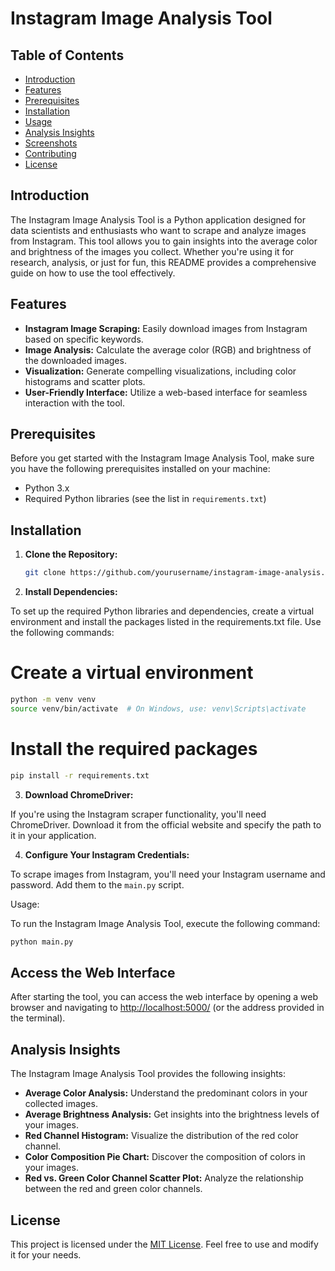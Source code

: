 # Instagram Image Analysis Tool

## Table of Contents

- [Introduction](#introduction)
- [Features](#features)
- [Prerequisites](#prerequisites)
- [Installation](#installation)
- [Usage](#usage)
- [Analysis Insights](#analysis-insights)
- [Screenshots](#screenshots)
- [Contributing](#contributing)
- [License](#license)

## Introduction

The Instagram Image Analysis Tool is a Python application designed for data scientists and enthusiasts who want to scrape and analyze images from Instagram. This tool allows you to gain insights into the average color and brightness of the images you collect. Whether you're using it for research, analysis, or just for fun, this README provides a comprehensive guide on how to use the tool effectively.

## Features

- **Instagram Image Scraping:** Easily download images from Instagram based on specific keywords.
- **Image Analysis:** Calculate the average color (RGB) and brightness of the downloaded images.
- **Visualization:** Generate compelling visualizations, including color histograms and scatter plots.
- **User-Friendly Interface:** Utilize a web-based interface for seamless interaction with the tool.

## Prerequisites

Before you get started with the Instagram Image Analysis Tool, make sure you have the following prerequisites installed on your machine:

- Python 3.x
- Required Python libraries (see the list in `requirements.txt`)

## Installation

1. **Clone the Repository:**
   ```bash
   git clone https://github.com/yourusername/instagram-image-analysis.git
   ```
2. **Install Dependencies:**

To set up the required Python libraries and dependencies, create a virtual environment and install the packages listed in the requirements.txt file. Use the following commands:
# Create a virtual environment
```bash
python -m venv venv
source venv/bin/activate  # On Windows, use: venv\Scripts\activate
```
# Install the required packages
```bash
pip install -r requirements.txt
```
3. **Download ChromeDriver:**

If you're using the Instagram scraper functionality, you'll need ChromeDriver. Download it from the official website and specify the path to it in your application.

4. **Configure Your Instagram Credentials:**

To scrape images from Instagram, you'll need your Instagram username and password. Add them to the `main.py` script.

Usage:

To run the Instagram Image Analysis Tool, execute the following command: 
```bash
python main.py
```
## Access the Web Interface

After starting the tool, you can access the web interface by opening a web browser and navigating to [http://localhost:5000/](http://localhost:5000/) (or the address provided in the terminal).

## Analysis Insights

The Instagram Image Analysis Tool provides the following insights:

- **Average Color Analysis:** Understand the predominant colors in your collected images.
- **Average Brightness Analysis:** Get insights into the brightness levels of your images.
- **Red Channel Histogram:** Visualize the distribution of the red color channel.
- **Color Composition Pie Chart:** Discover the composition of colors in your images.
- **Red vs. Green Color Channel Scatter Plot:** Analyze the relationship between the red and green color channels.

## License

This project is licensed under the [MIT License](LICENSE). Feel free to use and modify it for your needs.

